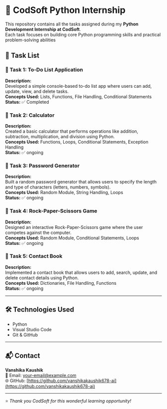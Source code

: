 # 🌟 CodSoft Python Internship

This repository contains all the tasks assigned during my **Python Development Internship at CodSoft**.  
Each task focuses on building core Python programming skills and practical problem-solving abilities

## 📁 Task List

### 🔹 Task 1: To-Do List Application
**Description:**  
Developed a simple console-based to-do list app where users can add, update, view, and delete tasks.  
**Concepts Used:** Lists, Functions, File Handling, Conditional Statements  
**Status:** ✅ Completed  

### 🔹 Task 2: Calculator
**Description:**  
Created a basic calculator that performs operations like addition, subtraction, multiplication, and division using Python.  
**Concepts Used:** Functions, Loops, Conditional Statements, Exception Handling  
**Status:** ✅ ongoing

### 🔹 Task 3: Password Generator
**Description:**  
Built a random password generator that allows users to specify the length and type of characters (letters, numbers, symbols).  
**Concepts Used:** Random Module, String Handling, Loops  
**Status:** ✅ ongoing  

### 🔹 Task 4: Rock-Paper-Scissors Game
**Description:**  
Designed an interactive Rock-Paper-Scissors game where the user competes against the computer.  
**Concepts Used:** Random Module, Conditional Statements, Loops  
**Status:** ✅ ongoing 

### 🔹 Task 5: Contact Book
**Description:**  
Implemented a contact book that allows users to add, search, update, and delete contact details using Python.  
**Concepts Used:** Dictionaries, File Handling, Functions  
**Status:** ✅ ongoing 

---

## 🛠️ Technologies Used
- Python  
- Visual Studio Code  
- Git & GitHub  

---

## 📬 Contact
**Vanshika Kaushik**  
📧 Email: your-email@example.com  
🌐 GitHub: [https://github.com/vanshikakaushik678-ai](https://github.com/vanshikakaushik678-ai)

---

⭐ *Thank you CodSoft for this wonderful learning opportunity!*

